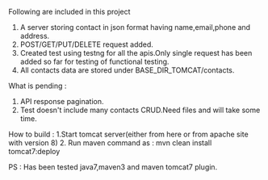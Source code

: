 Following are included in this project
1. A server storing contact in json format having name,email,phone and address.
2. POST/GET/PUT/DELETE request added.
3. Created test using testng for all the apis.Only single request has been added so far for testing of functional testing.
4. All contacts data are stored under BASE_DIR_TOMCAT/contacts.


What is pending :
1. API response pagination.
2. Test doesn't include many contacts CRUD.Need files and will take some time.

How to build :
1.Start tomcat server(either from here or from apache site with version 8)
2. Run maven command as : mvn clean install tomcat7:deploy

PS : Has been tested java7,maven3 and maven tomcat7 plugin.


